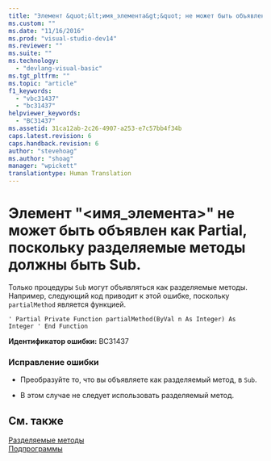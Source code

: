 ```yaml
---
title: "Элемент &quot;&lt;имя_элемента&gt;&quot; не может быть объявлен как Partial, поскольку разделяемые методы должны быть Sub. | Microsoft Docs"
ms.custom: ""
ms.date: "11/16/2016"
ms.prod: "visual-studio-dev14"
ms.reviewer: ""
ms.suite: ""
ms.technology: 
  - "devlang-visual-basic"
ms.tgt_pltfrm: ""
ms.topic: "article"
f1_keywords: 
  - "vbc31437"
  - "bc31437"
helpviewer_keywords: 
  - "BC31437"
ms.assetid: 31ca12ab-2c26-4907-a253-e7c57bb4f34b
caps.latest.revision: 6
caps.handback.revision: 6
author: "stevehoag"
ms.author: "shoag"
manager: "wpickett"
translationtype: Human Translation
---
```

# Элемент &quot;&lt;имя_элемента&gt;&quot; не может быть объявлен как Partial, поскольку разделяемые методы должны быть Sub.
Только процедуры `Sub` могут объявляться как разделяемые методы. Например, следующий код приводит к этой ошибке, поскольку `partialMethod` является функцией.  
  
```  
' Partial Private Function partialMethod(ByVal n As Integer) As Integer ' End Function  
```  
  
 **Идентификатор ошибки:** BC31437  
  
### Исправление ошибки  
  
-   Преобразуйте то, что вы объявляете как разделяемый метод, в `Sub`.  
  
-   В этом случае не следует использовать разделяемый метод.  
  
## См. также  
 [Разделяемые методы](../../visual-basic/programming-guide/language-features/procedures/partial-methods.md)   
 [Подпрограммы](../../visual-basic/programming-guide/language-features/procedures/sub-procedures.md)